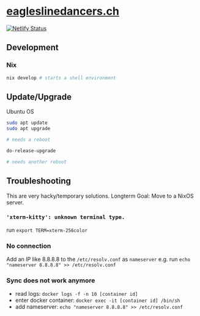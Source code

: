 # [eagleslinedancers.ch](https://eagleslinedancers.ch)

[![Netlify Status](https://api.netlify.com/api/v1/badges/0fa1fc46-6b5a-4547-89e0-8637b24431fa/deploy-status)](https://app.netlify.com/sites/relaxed-haibt-13e6cb/deploys)

## Development

### Nix

```sh
nix develop # starts a shell environment
```

## Update/Upgrade

Ubuntu OS

```sh
sudo apt update
sudo apt upgrade

# needs a reboot

do-release-upgrade

# needs another reboot
```

## Troubleshooting

This are very hacky/temporary solutions. Longterm Goal: Move to a NixOS server.

### `'xterm-kitty': unknown terminal type.`

run `export TERM=xterm-256color`

### No connection

Add an IP like 8.8.8.8 to the `/etc/resolv.conf` as `nameserver` e.g. run `echo "nameserver 8.8.8.8" >> /etc/resolv.conf`

### Sync does not work anymore

- read logs: `docker logs -f -n 10 [container id]`
- enter docker container: `docker exec -it [container id] /bin/sh`
- add nameserver: `echo "nameserver 8.8.8.8" >> /etc/resolv.conf`
